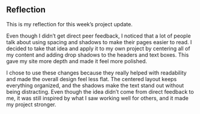 ## Reflection

This is my reflection for this week’s project update.  

Even though I didn’t get direct peer feedback, I noticed that a lot of people talk about using spacing and shadows to make their pages easier to read. I decided to take that idea and apply it to my own project by centering all of my content and adding drop shadows to the headers and text boxes. This gave my site more depth and made it feel more polished.  

I chose to use these changes because they really helped with readability and made the overall design feel less flat. The centered layout keeps everything organized, and the shadows make the text stand out without being distracting. Even though the idea didn’t come from direct feedback to me, it was still inspired by what I saw working well for others, and it made my project stronger.  